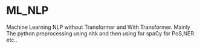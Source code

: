 # ML_NLP
Machine Learning NLP without Transformer and With Transformer. 
Mainly The python preprocessing using nltk and then using for spaCy for PoS,NER etc..
